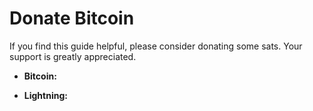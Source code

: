 # Donate Bitcoin

If you find this guide helpful, please consider donating some sats. Your support is greatly appreciated.

- **Bitcoin:**

- **Lightning:**
